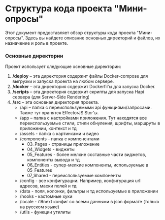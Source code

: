 # Структура кода проекта "Мини-опросы"

Этот документ предоставляет обзор структуры кода проекта "Мини-опросы". Здесь вы найдете описание основных директорий и файлов, их назначение и роль в проекте.

### Основные директории

Проект использует следующие основные директории:

1. <b>/deploy</b> – эта директория содержит файлы Docker-compose для выгрузки и запуска проекта на любом сервере.
2. <b>/docker</b> – эта директория содержит Dockerfil'ы для запуска Docker.
3. <b>/scripts</b> – эта директория содержит скрипты для запуска Hapi сервера (для Server-Side Rendering)
4. <b>/src</b> – эта основная директория проекта.</br>
   - /api – папка с переиспользуемыми api функциями/запросами. Также тут хранятся EffectorJS Stor'ы.
   - /app – папка с настройками приложения. Тут находятся все переиспользуемые стили, стили обнуления, шрифты, маршруты в приложении, контекст и тд
   - /assets - папка с картинками и видео
   - /components - папка с компонентами
     - 03_Pages - страницы приложение
     - 04_Widgets - виджеты
     - 05_Features - более мелкие составные части виджетов, компоненты вывода и тд
     - 06_Entities - супер-мелкие компоненты, используемые в 05_Features
     - 07_Shared - переиспользуемые компоненты
   - /config - все конфигурации. Например, конфигурация url адресов, маски полей и тд
   - /data - поля, колонки, фильтры и тд используемые в приложении
   - /hooks - кастомные хуки
   - /locale - i18next конфиг со всеми данными в json формате (только на русском языке)
   - /utils - функции утилиты
